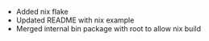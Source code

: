 * Added nix flake
* Updated README with nix example
* Merged internal bin package with root to allow nix build
